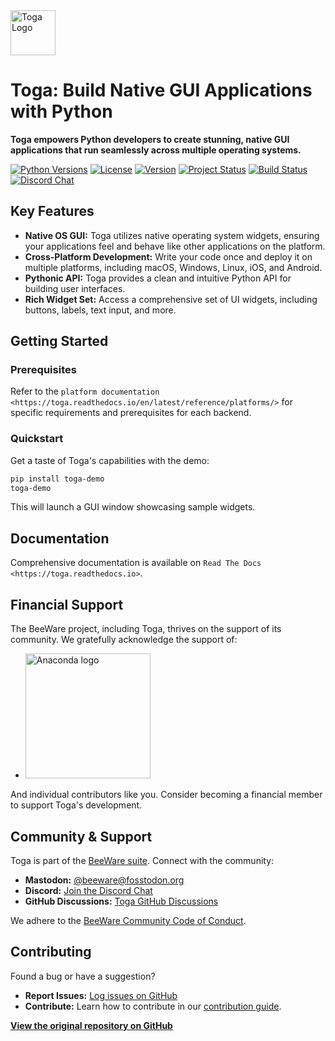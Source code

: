 <img src="https://beeware.org/project/toga/toga.png" alt="Toga Logo" width="72"/>

# Toga: Build Native GUI Applications with Python

**Toga empowers Python developers to create stunning, native GUI applications that run seamlessly across multiple operating systems.**

[![Python Versions](https://img.shields.io/pypi/pyversions/toga.svg)](https://pypi.python.org/pypi/toga)
[![License](https://img.shields.io/pypi/l/toga.svg)](https://github.com/beeware/toga/blob/main/LICENSE)
[![Version](https://img.shields.io/pypi/v/toga.svg)](https://pypi.python.org/pypi/toga)
[![Project Status](https://img.shields.io/pypi/status/toga.svg)](https://pypi.python.org/pypi/toga)
[![Build Status](https://github.com/beeware/toga/workflows/CI/badge.svg?branch=main)](https://github.com/beeware/toga/actions)
[![Discord Chat](https://img.shields.io/discord/836455665257021440?label=Discord%20Chat&logo=discord&style=plastic)](https://beeware.org/bee/chat/)

## Key Features

*   **Native OS GUI:** Toga utilizes native operating system widgets, ensuring your applications feel and behave like other applications on the platform.
*   **Cross-Platform Development:** Write your code once and deploy it on multiple platforms, including macOS, Windows, Linux, iOS, and Android.
*   **Pythonic API:** Toga provides a clean and intuitive Python API for building user interfaces.
*   **Rich Widget Set:** Access a comprehensive set of UI widgets, including buttons, labels, text input, and more.

## Getting Started

### Prerequisites

Refer to the `platform documentation <https://toga.readthedocs.io/en/latest/reference/platforms/>` for specific requirements and prerequisites for each backend.

### Quickstart

Get a taste of Toga's capabilities with the demo:

```bash
pip install toga-demo
toga-demo
```

This will launch a GUI window showcasing sample widgets.

## Documentation

Comprehensive documentation is available on `Read The Docs <https://toga.readthedocs.io>`.

## Financial Support

The BeeWare project, including Toga, thrives on the support of its community.  We gratefully acknowledge the support of:

*   <a href="https://anaconda.com/" target="_blank"><img src="https://beeware.org/community/members/anaconda/anaconda-large.png" alt="Anaconda logo" width="200"></a>

And individual contributors like you. Consider becoming a financial member to support Toga's development.

## Community & Support

Toga is part of the [BeeWare suite](https://beeware.org). Connect with the community:

*   **Mastodon:** [@beeware@fosstodon.org](https://fosstodon.org/@beeware)
*   **Discord:** [Join the Discord Chat](https://beeware.org/bee/chat/)
*   **GitHub Discussions:** [Toga GitHub Discussions](https://github.com/beeware/toga/discussions)

We adhere to the [BeeWare Community Code of Conduct](https://beeware.org/community/behavior/).

## Contributing

Found a bug or have a suggestion?

*   **Report Issues:** [Log issues on GitHub](https://github.com/beeware/toga/issues)
*   **Contribute:** Learn how to contribute in our [contribution guide](https://toga.readthedocs.io/en/latest/how-to/contribute/index.html).

**[View the original repository on GitHub](https://github.com/beeware/toga)**